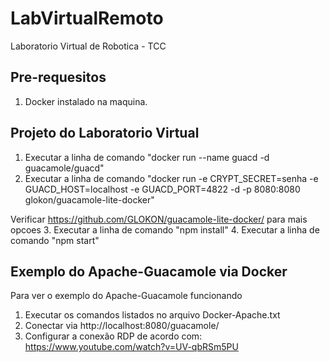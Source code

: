 # LabVirtualRemoto
Laboratorio Virtual de Robotica - TCC

## Pre-requesitos
1. Docker instalado na maquina.

## Projeto do Laboratorio Virtual
1. Executar a linha de comando "docker run --name guacd -d guacamole/guacd"
2. Executar a linha de comando "docker run -e CRYPT_SECRET=senha -e GUACD_HOST=localhost -e GUACD_PORT=4822 -d -p 8080:8080 glokon/guacamole-lite-docker"

Verificar https://github.com/GLOKON/guacamole-lite-docker/ para mais opcoes
3. Executar a linha de comando "npm install"
4. Executar a linha de comando "npm start"

## Exemplo do Apache-Guacamole via Docker

Para ver o exemplo do Apache-Guacamole funcionando

1. Executar os comandos listados no arquivo Docker-Apache.txt
2. Conectar via http://localhost:8080/guacamole/
3. Configurar a conexão RDP de acordo com: https://www.youtube.com/watch?v=UV-qbRSm5PU
